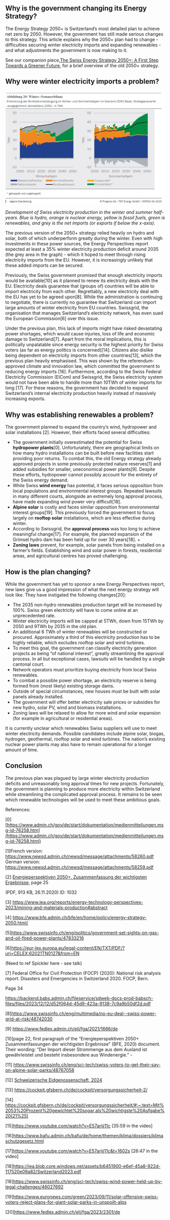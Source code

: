 ## Why is the government changing its Energy Strategy?

The Energy Strategy 2050+ is Switzerland’s most detailed plan to achieve net zero by 2050. However, the government has still made serious changes to this strategy. This article explains why the 2050+ plan had to change - difficulties securing winter electricity imports and expanding renewables - and what adjustments the government is now making to it.

See our companion piece,[The Swiss Energy Strategy 2050+: A First Step Towards a Greener Future](https://www.notion.so/The-Swiss-Energy-Strategy-2050-A-First-Step-Towards-a-Greener-Future-2b85cfface874930a71146d42c704e5b?pvs=21), for a brief overview of the old 2050+ strategy.

## Why were winter electricity imports a problem?

![alt text](../Images/01_/WinterSommerBilanz2050+technicalreport.jpg)

_Development of Swiss electricity production in the winter and summer half-years. Blue is hydro, orange is nuclear energy, yellow is fossil fuels, green is renewables, and grey is the net imports (or exports if below the x-axis)._

The previous version of the 2050+ strategy relied heavily on hydro and solar, both of which underperform greatly during the winter. Even with high investments in these power sources, the Energy Perspectives report expected at least a 35% winter electricity production deficit around 2035 (the grey area in the graph) - which it hoped to meet through rising electricity imports from the EU. However, it is increasingly unlikely that these added imports can be secured.

Previously, the Swiss government promised that enough electricity imports would be available[10] as it planned to renew its electricity deals with the EU. Electricity deals guarantee that (groups of) countries will be able to import electricity from each other. Regrettably, a new electricity deal with the EU has yet to be agreed upon[8]. While the administration is continuing to negotiate, there is currently no guarantee that Switzerland can import large amounts of winter electricity from EU countries. Swissgrid, the organisation that manages Switzerland’s electricity network, has even sued the European Commission[6] over this issue.

Under the previous plan, this lack of imports might have risked devastating power shortages, which would cause injuries, loss of life and economic damage to Switzerland[7]. Apart from the moral implications, this is politically unpalatable since energy security is the highest priority for Swiss voters (as far as energy politics is concerned)[14]. Citizens also dislike being dependent on electricity imports from other countries[13], which the previous plan heavily emphasised. This was shown by the referendum-approved climate and innovation law, which committed the government to reducing energy imports [16]. Furthermore, according to the Swiss Federal Electricity Commission (ElCom) and Swissgrid, the Swiss electricity system would not have been able to handle more than 10TWh of winter imports for long [17]. For these reasons, the government has decided to expand Switzerland’s internal electricity production heavily instead of massively increasing exports.

## Why was establishing renewables a problem?   

The government planned to expand the country’s wind, hydropower and solar installations [2]. However, their efforts faced several difficulties:

- The government initially overestimated the potential for Swiss **hydropower plants**[0]. Unfortunately, there are geographical limits on how many hydro installations can be built before new facilities start providing poor returns. To combat this, the old Energy strategy already approved projects in some previously protected nature reserves[1] and added subsidies for smaller, uneconomical power plants[9]. Despite these efforts, hydropower cannot possibly account for the entirety of the Swiss energy demand.
- While Swiss **wind energy** has potential, it faces serious opposition from local populations and environmental interest groups. Repeated lawsuits in many different courts, alongside an extremely long approval process, have made expanding wind power very difficult[18].
- **Alpine solar** is costly and faces similar opposition from environmental interest groups[19]. This previously forced the government to focus largely on **rooftop solar** installations, which are less effective during winter.
- According to Swissgrid, the **approval process** was too long to achieve meaningful change[17]. For example, the planned expansion of the Grimsel hydro dam has been held up for over 30 years[18]. +
- **Zoning laws** prevent, for example, solar panels from being installed on a farmer’s fields. Establishing wind and solar power in forests, residential areas, and agricultural centres has proved challenging.

## How is the plan changing?

While the government has yet to sponsor a new Energy Perspectives report, new laws give us a good impression of what the next energy strategy will look like. They have instigated the following changes[20]:

- The 2035 non-hydro renewables production target will be increased by 100%. Swiss green electricity will have to come online at an unprecedented rate.
- Winter electricity imports will be capped at 5TWh, down from 15TWh by 2050 and 9TWh by 2035 in the old plan.
- An additional 6 TWh of winter renewables will be constructed or procured. Approximately a third of this electricity production has to be highly reliable, which excludes rooftop solar and wind turbines.
- To meet this goal, the government can classify electricity generation projects as being “of national interest”, greatly streamlining the approval process. In all but exceptional cases, lawsuits will be handled by a single cantonal court.
- Network operators must prioritize buying electricity from local Swiss renewables.
- To combat a possible power shortage, an electricity reserve is being formed from (most likely) existing storage dams.
- Outside of special circumstances, new houses must be built with solar panels already installed.
- The government will offer better electricity sale prices or subsidies for new hydro, solar PV, wind and biomass installations.
- Zoning laws will be relaxed to allow for more wind and solar expansion (for example in agricultural or residential areas).

It is currently unclear which renewables Swiss suppliers will use to meet winter electricity demands. Possible candidates include alpine solar, biogas, hydrogen, geothermal, rooftop solar and wind turbines. The nation’s existing nuclear power plants may also have to remain operational for a longer amount of time.

## Conclusion

The previous plan was plagued by large winter electricity production deficits and unreasonably long approval times for new projects. Fortunately, the government is planning to produce more electricity within Switzerland while streamlining the complicated approval process. It remains to be seen which renewable technologies will be used to meet these ambitious goals.

References:

[0][https://www.admin.ch/gov/de/start/dokumentation/medienmitteilungen.msg-id-76258.htm](https://www.admin.ch/gov/de/start/dokumentation/medienmitteilungen.msg-id-76258.html)

[1]French version: https://www.newsd.admin.ch/newsd/message/attachments/58260.pdf
German version: https://www.newsd.admin.ch/newsd/message/attachments/58259.pdf

[2] [Energieperspektiven 2050+. Zusammenfassung der wichtigsten Ergebnisse](https://www.bfe.admin.ch/bfe/en/home/politik/energieperspektiven-2050-plus.exturl.html/aHR0cHM6Ly9wdWJkYi5iZmUuYWRtaW4uY2gvZGUvcHVibGljYX/Rpb24vZG93bmxvYWQvMTAzMjA=.html), page 25

(PDF, 913 KB, 26.11.2020) ID: 1032

[3] https://www.iea.org/reports/energy-technology-perspectives-2023/mining-and-materials-production#abstract

[4] https://www.bfe.admin.ch/bfe/en/home/policy/energy-strategy-2050.html/

[5]https://www.swissinfo.ch/eng/politics/government-set-sights-on-gas-and-oil-fired-power-plants/47833216

[6]https://eur-lex.europa.eu/legal-content/EN/TXT/PDF/?uri=CELEX:62021TN0127&from=EN

(Need to ref Spickler here - see talk)

[7] Federal Office for Civil Protection (FOCP) (2020): National risk analysis report.
Disasters and Emergencies in Switzerland 2020. FOCP, Bern.

Page 34

https://backend.babs.admin.ch/fileservice/sdweb-docs-prod-babsch-files/files/2023/12/12/d52f064d-45d9-423a-9138-7c9a9b50df2d.pdf

[8]https://www.swissinfo.ch/eng/multimedia/no-eu-deal--swiss-power-grid-at-risk/48742030

[9] https://www.fedlex.admin.ch/eli/fga/2021/1666/de

[10]page 22, first paragraph of the “Energieperspektiven 2050+ Zusammenfassungen der wichtigsten Ergebnisse” (BFE, 2020) document. Their wording: “Der Import dieser Strommenge aus dem Ausland ist gewährleistet und besteht insbesondere aus Windenergie.” - 

[11] https://www.swissinfo.ch/eng/sci-tech/swiss-voters-to-get-their-say-on-alpine-solar-parks/48767058

[12] [Schweizerische Eidgenossenschaft, 2024](https://www.notion.so/Schweizerische-Eidgenossenschaft-2024-d36d5dfaab0f48fda0e2eb313aa130ac?pvs=21) 

[13] https://cockpit.gfsbern.ch/de/cockpit/versorgungssicherheit-2/

[14] https://cockpit.gfsbern.ch/de/cockpit/versorgungssicherheit/#:~:text=Mit%2053%20Prozent%20gewichtet%20sogar,als%20wichtigste%20Aufgabe%20(21%25)

[15]https://www.youtube.com/watch?v=E57arijj11c [35:59 in the video]

[16]https://www.bafu.admin.ch/bafu/de/home/themen/klima/dossiers/klimaschutzgesetz.html

[17]https://www.youtube.com/watch?v=E57arijj11c&t=1602s [26:47 in the video]

[18]https://iea.blob.core.windows.net/assets/b6451900-e6ef-45a8-922d-117520e09a82/Switzerland2023.pdf

[18]https://www.swissinfo.ch/eng/sci-tech/swiss-wind-power-held-up-by-legal-challenges/46027692

[19]https://www.euronews.com/green/2023/09/11/solar-offensive-swiss-voters-reject-plans-for-giant-solar-parks-in-unspoilt-alps

[20]https://www.fedlex.admin.ch/eli/fga/2023/2301/de